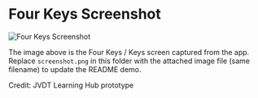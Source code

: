 # Four Keys Screenshot

![Four Keys Screenshot](./screenshot.png)

The image above is the Four Keys / Keys screen captured from the app. Replace `screenshot.png` in this folder with the attached image file (same filename) to update the README demo.

Credit: JVDT Learning Hub prototype
